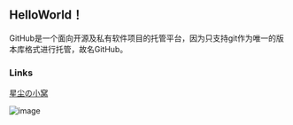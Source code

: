 ## HelloWorld！
GitHub是一个面向开源及私有软件项目的托管平台，因为只支持git作为唯一的版本库格式进行托管，故名GitHub。
### Links
<a href="xingchencloud.top" title="星尘の小窝">星尘の小窝</a>

![image](https://github.com/publicde/Demo01/assets/134605885/79782bb6-4294-4583-9a82-e636c54cc20d)


